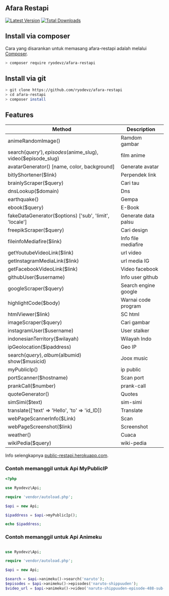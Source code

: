 ## Afara Restapi

[![Latest Version](https://img.shields.io/github/v/release/ryodevz/afara-restapi.svg?style=flat-square)](https://github.com/ryodevz/afara-restapi/releases)
[![Total Downloads](https://img.shields.io/packagist/dt/ryodevz/afara-restapi.svg?style=flat-square)](https://packagist.org/packages/ryodevz/afara-restapi)

## Install via composer

Cara yang disarankan untuk memasang afara-restapi adalah melalui
[Composer](https://getcomposer.org/).

```bash
> composer require ryodevz/afara-restapi
```

## Install via git

```bash
> git clone https://github.com/ryodevz/afara-restapi
> cd afara-restapi
> composer install
```

## Features

| Method                                                       | Description          |
| ------------------------------------------------------------ | -------------------- |
| animeRandomImage()                                           | Ramdom gambar        |
| search($query'), episodes($anime_slug), video($episode_slug) | film anime           |
| avatarGenerator() [name, color, background]                  | Generate avatar      |
| bitlyShortener($link)                                        | Perpendek link       |
| brainlyScraper($query)                                       | Cari tau             |
| dnsLookup($domain)                                           | Dns                  |
| earthquake()                                                 | Gempa                |
| ebook($query)                                                | E-Book               |
| fakeDataGenerator($options) ['sub', 'limit', 'locale']       | Generate data palsu  |
| freepikScraper($query)                                       | Cari design          |
| fileinfoMediafire($link)                                     | Info file mediafire  |
| getYoutubeVideoLink($link)                                   | url video            |
| getInstagramMediaLink($link)                                 | url media IG         |
| getFacebookVideoLink($link)                                  | Video facebook       |
| githubUser($username)                                        | Info user github     |
| googleScraper($query)                                        | Search engine google |
| highlightCode($body)                                         | Warnai code program  |
| htmlViewer($link)                                            | SC html              |
| imageScraper($query)                                         | Cari gambar          |
| instagramUser($username)                                     | User stalker         |
| indonesianTerritory($wilayah)                                | Wilayah Indo         |
| ipGeolocation($ipaddress)                                    | Geo IP               |
| search($query), album($albumid) show($musicid)               | Joox music           |
| myPublicIp()                                                 | ip public            |
| portScanner($hostname)                                       | Scan port            |
| prankCall($number)                                           | prank-call           |
| quoteGenerator()                                             | Quotes               |
| simSimi($text)                                               | sim-simi             |
| translate(['text' => 'Hello', 'to' => 'id_ID])               | Translate            |
| webPageScannerInfo($Link)                                    | Scan                 |
| webPageScreenshot($link)                                     | Screenshot           |
| weather()                                                    | Cuaca                |
| wikiPedia($query)                                            | wiki-pedia           |

Info selengkapnya [public-restapi.herokuapp.com](https://public-restapi.herokuapp.com/).

### Contoh memanggil untuk Api MyPublicIP

```php
<?php

use Ryodevz\Api;

require 'vendor/autoload.php';

$api = new Api;

$ipaddress = $api->myPublicIp();

echo $ipaddress;
```

### Contoh memanggil untuk Api Animeku

```php

use Ryodevz\Api;

require 'vendor/autoload.php';

$api = new Api;

$search = $api->animeku()->search('naruto');
$episodes = $api->animeku()->episodes('naruto-shippuuden');
$video_url = $api->animeku()->video('naruto-shippuuden-episode-488-sub-indo');
```
